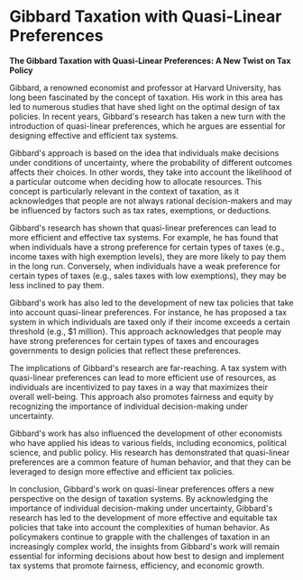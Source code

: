 # Gibbard Taxation with Quasi-Linear Preferences

**The Gibbard Taxation with Quasi-Linear Preferences: A New Twist on Tax Policy**

Gibbard, a renowned economist and professor at Harvard University, has long been fascinated by the concept of taxation. His work in this area has led to numerous studies that have shed light on the optimal design of tax policies. In recent years, Gibbard's research has taken a new turn with the introduction of quasi-linear preferences, which he argues are essential for designing effective and efficient tax systems.

Gibbard's approach is based on the idea that individuals make decisions under conditions of uncertainty, where the probability of different outcomes affects their choices. In other words, they take into account the likelihood of a particular outcome when deciding how to allocate resources. This concept is particularly relevant in the context of taxation, as it acknowledges that people are not always rational decision-makers and may be influenced by factors such as tax rates, exemptions, or deductions.

Gibbard's research has shown that quasi-linear preferences can lead to more efficient and effective tax systems. For example, he has found that when individuals have a strong preference for certain types of taxes (e.g., income taxes with high exemption levels), they are more likely to pay them in the long run. Conversely, when individuals have a weak preference for certain types of taxes (e.g., sales taxes with low exemptions), they may be less inclined to pay them.

Gibbard's work has also led to the development of new tax policies that take into account quasi-linear preferences. For instance, he has proposed a tax system in which individuals are taxed only if their income exceeds a certain threshold (e.g., $1 million). This approach acknowledges that people may have strong preferences for certain types of taxes and encourages governments to design policies that reflect these preferences.

The implications of Gibbard's research are far-reaching. A tax system with quasi-linear preferences can lead to more efficient use of resources, as individuals are incentivized to pay taxes in a way that maximizes their overall well-being. This approach also promotes fairness and equity by recognizing the importance of individual decision-making under uncertainty.

Gibbard's work has also influenced the development of other economists who have applied his ideas to various fields, including economics, political science, and public policy. His research has demonstrated that quasi-linear preferences are a common feature of human behavior, and that they can be leveraged to design more effective and efficient tax policies.

In conclusion, Gibbard's work on quasi-linear preferences offers a new perspective on the design of taxation systems. By acknowledging the importance of individual decision-making under uncertainty, Gibbard's research has led to the development of more effective and equitable tax policies that take into account the complexities of human behavior. As policymakers continue to grapple with the challenges of taxation in an increasingly complex world, the insights from Gibbard's work will remain essential for informing decisions about how best to design and implement tax systems that promote fairness, efficiency, and economic growth.
